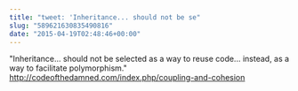 ```yaml
---
title: "tweet: 'Inheritance... should not be se"
slug: "589621630835490816"
date: "2015-04-19T02:48:46+00:00"
---
```

"Inheritance... should not be selected as a way to reuse code... instead, as a way to facilitate polymorphism." http://codeofthedamned.com/index.php/coupling-and-cohesion
